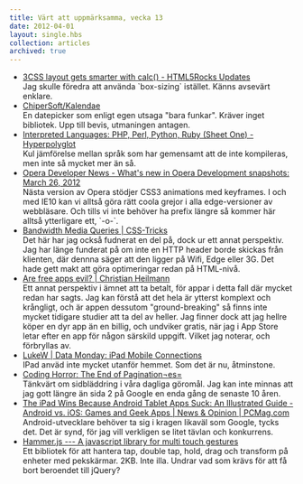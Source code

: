 ```yaml
---
title: Värt att uppmärksamma, vecka 13
date: 2012-04-01
layout: single.hbs
collection: articles
archived: true
---
```

-   [3CSS layout gets smarter with calc() - HTML5Rocks
    Updates](http://updates.html5rocks.com/2012/03/CSS-layout-gets-smarter-with-calc)\
    Jag skulle föredra att använda \`box-sizing\` istället. Känns
    avsevärt enklare.
-   [ChiperSoft/Kalendae](https://github.com/ChiperSoft/Kalendae)\
    En datepicker som enligt egen utsaga \"bara funkar\". Kräver inget
    bibliotek. Upp till bevis, utmaningen antagen.
-   [Interpreted Languages: PHP, Perl, Python, Ruby (Sheet One) -
    Hyperpolyglot](http://hyperpolyglot.org/scripting)\
    Kul jämförelse mellan språk som har gemensamt att de inte
    kompileras, men inte så mycket mer än så.
-   [Opera Developer News - What\'s new in Opera Development snapshots:
    March 26,
    2012](http://my.opera.com/ODIN/blog/2012/03/26/whats-new-in-opera-development-snapshots-march-26-2012)\
    Nästa version av Opera stödjer CSS3 animations med keyframes. I och
    med IE10 kan vi alltså göra rätt coola grejor i alla edge-versioner
    av webbläsare. Och tills vi inte behöver ha prefix längre så kommer
    här alltså ytterligare ett, \`-o-\`.
-   [Bandwidth Media Queries \|
    CSS-Tricks](http://css-tricks.com/bandwidth-media-queries/)\
    Det här har jag också fudnerat en del på, dock ur ett annat
    perspektiv. Jag har länge funderat på om inte en HTTP header borde
    skickas från klienten, där dennna säger att den ligger på Wifi, Edge
    eller 3G. Det hade gett makt att göra optimeringar redan på
    HTML-nivå.
-   [Are free apps evil? \| Christian
    Heilmann](http://christianheilmann.com/2012/03/26/are-free-apps-evil/)\
    Ett annat perspektiv i ämnet att ta betalt, för appar i detta fall
    där mycket redan har sagts. Jag kan förstå att det hela är ytterst
    komplext och krångligt, och är appen dessutom \"ground-breaking\" så
    finns inte mycket tidigare studier att ta del av heller. Jag finner
    dock att jag hellre köper en dyr app än en billig, och undviker
    gratis, när jag i App Store letar efter en app för någon särskild
    uppgift. Vilket jag noterar, och förbryllas av.
-   [LukeW \| Data Monday: iPad Mobile
    Connections](http://www.lukew.com/ff/entry.asp?1518)\
    IPad anväd inte mycket utanför hemmet. Som det är nu, åtminstone.
-   [Coding Horror: The End of
    Pagination¬es=](http://www.codinghorror.com/blog/2012/03/the-end-of-pagination.html)\
    Tänkvärt om sidbläddring i våra dagliga göromål. Jag kan inte minnas
    att jag gott längre än sida 2 på Google en enda gång de senaste 10
    åren.
-   [The iPad Wins Because Android Tablet Apps Suck: An Illustrated
    Guide - Android vs. iOS: Games and Geek Apps \| News & Opinion \|
    PCMag.com](http://www.pcmag.com/article2/0,2817,2401698,00.asp)\
    Android-utvecklare behöver ta sig i kragen likaväl som Google, tycks
    det. Det är synd, för jag vill verkligen se litet tävlan och
    konkurrens.
-   [Hammer.js --- A javascript library for multi touch
    gestures](http://eightmedia.github.com/hammer.js/)\
    Ett bibliotek för att hantera tap, double tap, hold, drag och
    transform på enheter med pekskärmar. 2KB. Inte illa. Undrar vad som
    krävs för att få bort beroendet till jQuery?